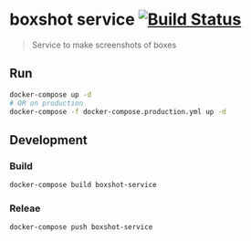 # boxshot service [![Build Status](https://travis-ci.com/vergissberlin/boxshot-service.svg?branch=master)](https://travis-ci.com/vergissberlin/boxshot-service)

> Service to make screenshots of boxes

## Run

```bash
docker-compose up -d
# OR on production
docker-compose -f docker-compose.production.yml up -d
```

## Development

### Build

```bash
docker-compose build boxshot-service
```

### Releae

```bash
docker-compose push boxshot-service
```
